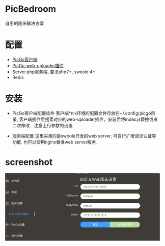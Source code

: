 # PicBedroom
自用的图床解决方案


# 配置
* [PicGo客户端](https://github.com/Molunerfinn/picgo)
* [PicGo-web-uploader插件](https://github.com/yuki-xin/picgo-plugin-web-uploader)
* Server.php服务端, 要求php7+, swoole 4+
* Redis

# 安装
* PicGo客户端配置插件
客户端*nix环境的配置文件存放在~/.config/picgo目录, 客户端插件里搜索对应的web-uploader插件，安装后将index.js替换或者二次修改．注意上行参数的设置

* 服务端配置
这里采用的是swoole开发的web server, 可自行扩增请求认证等功能. 也可以使用nginx替换web server服务．


# screenshot
![配置](screenshot.png)
